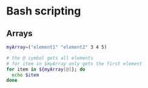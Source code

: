 # Bash scripting

## Arrays

```bash
myArray=("element1" "element2" 3 4 5)

# the @ symbol gets all elements
# for item in $myArray only gets the first element
for item in ${myArray[@]}; do
  echo $item
done
```

